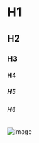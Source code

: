 # H1

## H2

### H3

#### H4

##### H5

###### H6

![image](https://gratisography.com/wp-content/uploads/2024/11/gratisography-augmented-reality-800x525.jpg)

